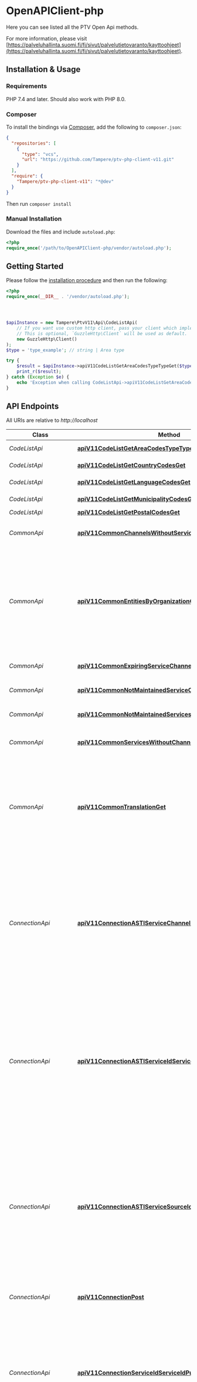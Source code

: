 # OpenAPIClient-php

Here you can see listed all the PTV Open Api methods.

For more information, please visit [https://palveluhallinta.suomi.fi/fi/sivut/palvelutietovaranto/kayttoohjeet](https://palveluhallinta.suomi.fi/fi/sivut/palvelutietovaranto/kayttoohjeet).

## Installation & Usage

### Requirements

PHP 7.4 and later.
Should also work with PHP 8.0.

### Composer

To install the bindings via [Composer](https://getcomposer.org/), add the following to `composer.json`:

```json
{
  "repositories": [
    {
      "type": "vcs",
      "url": "https://github.com/Tampere/ptv-php-client-v11.git"
    }
  ],
  "require": {
    "Tampere/ptv-php-client-v11": "*@dev"
  }
}
```

Then run `composer install`

### Manual Installation

Download the files and include `autoload.php`:

```php
<?php
require_once('/path/to/OpenAPIClient-php/vendor/autoload.php');
```

## Getting Started

Please follow the [installation procedure](#installation--usage) and then run the following:

```php
<?php
require_once(__DIR__ . '/vendor/autoload.php');




$apiInstance = new Tampere\PtvV11\Api\CodeListApi(
    // If you want use custom http client, pass your client which implements `GuzzleHttp\ClientInterface`.
    // This is optional, `GuzzleHttp\Client` will be used as default.
    new GuzzleHttp\Client()
);
$type = 'type_example'; // string | Area type

try {
    $result = $apiInstance->apiV11CodeListGetAreaCodesTypeTypeGet($type);
    print_r($result);
} catch (Exception $e) {
    echo 'Exception when calling CodeListApi->apiV11CodeListGetAreaCodesTypeTypeGet: ', $e->getMessage(), PHP_EOL;
}

```

## API Endpoints

All URIs are relative to *http://localhost*

Class | Method | HTTP request | Description
------------ | ------------- | ------------- | -------------
*CodeListApi* | [**apiV11CodeListGetAreaCodesTypeTypeGet**](docs/Api/CodeListApi.md#apiv11codelistgetareacodestypetypeget) | **GET** /api/v11/CodeList/GetAreaCodes/type/{type} | Gets a list of area codes filtered by area type.
*CodeListApi* | [**apiV11CodeListGetCountryCodesGet**](docs/Api/CodeListApi.md#apiv11codelistgetcountrycodesget) | **GET** /api/v11/CodeList/GetCountryCodes | Gets a list of country codes.
*CodeListApi* | [**apiV11CodeListGetLanguageCodesGet**](docs/Api/CodeListApi.md#apiv11codelistgetlanguagecodesget) | **GET** /api/v11/CodeList/GetLanguageCodes | Gets a list of language codes.
*CodeListApi* | [**apiV11CodeListGetMunicipalityCodesGet**](docs/Api/CodeListApi.md#apiv11codelistgetmunicipalitycodesget) | **GET** /api/v11/CodeList/GetMunicipalityCodes | Gets a list of municipality codes.
*CodeListApi* | [**apiV11CodeListGetPostalCodesGet**](docs/Api/CodeListApi.md#apiv11codelistgetpostalcodesget) | **GET** /api/v11/CodeList/GetPostalCodes | Gets a list of postal codes.
*CommonApi* | [**apiV11CommonChannelsWithoutServicesGet**](docs/Api/CommonApi.md#apiv11commonchannelswithoutservicesget) | **GET** /api/v11/Common/ChannelsWithoutServices | Gets information of user&#39;s organization&#39;s channels that have no connections to services.
*CommonApi* | [**apiV11CommonEntitiesByOrganizationOrganizationIdGet**](docs/Api/CommonApi.md#apiv11commonentitiesbyorganizationorganizationidget) | **GET** /api/v11/Common/EntitiesByOrganization/{organizationId} | Gets a list of published services and service channels by organization.  Services/channels created/modified after certain date can be fetched by adding date as query string parameter.  Services/channels created/modified before certain date can be fetched by adding dateBefore as query string parameter.
*CommonApi* | [**apiV11CommonExpiringServiceChannelsGet**](docs/Api/CommonApi.md#apiv11commonexpiringservicechannelsget) | **GET** /api/v11/Common/ExpiringServiceChannels | Gets information of user&#39;s organization&#39;s expiring service channels.
*CommonApi* | [**apiV11CommonNotMaintainedServiceChannelsGet**](docs/Api/CommonApi.md#apiv11commonnotmaintainedservicechannelsget) | **GET** /api/v11/Common/NotMaintainedServiceChannels | Gets information of user&#39;s organization&#39;s not updated channels.
*CommonApi* | [**apiV11CommonNotMaintainedServicesGet**](docs/Api/CommonApi.md#apiv11commonnotmaintainedservicesget) | **GET** /api/v11/Common/NotMaintainedServices | Gets information of user&#39;s organization&#39;s not updated services.
*CommonApi* | [**apiV11CommonServicesWithoutChannelsGet**](docs/Api/CommonApi.md#apiv11commonserviceswithoutchannelsget) | **GET** /api/v11/Common/ServicesWithoutChannels | Gets information of user&#39;s organization&#39;s services that have no connections to channels.
*CommonApi* | [**apiV11CommonTranslationGet**](docs/Api/CommonApi.md#apiv11commontranslationget) | **GET** /api/v11/Common/Translation | Gets information of translation processes within PTV.  Translation items created/modified after certain date can be fetched by adding date as query string parameter.  Translation items created/modified before certain date can be fetched by adding dateBefore as query string parameter.
*ConnectionApi* | [**apiV11ConnectionASTIServiceChannelIdServiceChannelIdPut**](docs/Api/ConnectionApi.md#apiv11connectionastiservicechannelidservicechannelidput) | **PUT** /api/v11/Connection/ASTI/serviceChannelId/{serviceChannelId} | Updates connections between a service channel and services with extra data.  Request includes services for one certain service channel and missing ASTI connections are removed. Regular connections are left as they are.  To delete all ASTI connections for a service channel set &#39;deleteAllServiceRelations&#39; property to true.  This is special endpoint for ASTI and users need to have special access right to be able use it.
*ConnectionApi* | [**apiV11ConnectionASTIServiceIdServiceIdPut**](docs/Api/ConnectionApi.md#apiv11connectionastiserviceidserviceidput) | **PUT** /api/v11/Connection/ASTI/serviceId/{serviceId} | Updates connections between a service and service channels with extra data.  Request includes service channels for one certain service and missing ASTI connections are removed. Regular connections are left as they are.  To delete all ASTI service channel connections for a service, set &#39;deleteAllChannelRelations&#39; property to true.  This is special endpoint for ASTI and users need to have special access right to be able use it.
*ConnectionApi* | [**apiV11ConnectionASTIServiceSourceIdServiceSourceIdPut**](docs/Api/ConnectionApi.md#apiv11connectionastiservicesourceidservicesourceidput) | **PUT** /api/v11/Connection/ASTI/serviceSourceId/{serviceSourceId} | Updates connections between a service and service channels with extra data. External source ids are used.  Request includes service channels for one certain service and missing ASTI connections are removed. Regular connections are left as they are.  To delete all ASTI service channel connections for a service set &#39;deleteAllChannelRelations&#39; property to true.  This is special endpoint for ASTI and users need to have special access right to be able use it.
*ConnectionApi* | [**apiV11ConnectionPost**](docs/Api/ConnectionApi.md#apiv11connectionpost) | **POST** /api/v11/Connection | Creates a connections between services and service channels with extra data.
*ConnectionApi* | [**apiV11ConnectionServiceIdServiceIdPut**](docs/Api/ConnectionApi.md#apiv11connectionserviceidserviceidput) | **PUT** /api/v11/Connection/serviceId/{serviceId} | Updates connections between a service and service channels with extra data.  Request includes service channels for one certain service so regular connections missing from request are removed.  ASTI connections are left as they are.  To delete all regular service channel connections for a service, set &#39;deleteAllChannelRelations&#39; property to true.
*ConnectionApi* | [**apiV11ConnectionServiceSourceIdServiceSourceIdPut**](docs/Api/ConnectionApi.md#apiv11connectionservicesourceidservicesourceidput) | **PUT** /api/v11/Connection/serviceSourceId/{serviceSourceId} | Updates connections between a service and service channels with extra data. External source ids are used.  Request includes service channels for one certain service so service channels missing from request are removed.  To delete all service channel connections for a service set &#39;deleteAllChannelRelations&#39; property to true.  ASTI connections are not removed - data for those connections can be updated though.
*ConnectionApi* | [**apiV11ConnectionSourcePost**](docs/Api/ConnectionApi.md#apiv11connectionsourcepost) | **POST** /api/v11/Connection/Source | Creates a connections between services and service channels with extra data. External source ids are used.
*GeneralDescriptionApi* | [**apiV11GeneralDescriptionGet**](docs/Api/GeneralDescriptionApi.md#apiv11generaldescriptionget) | **GET** /api/v11/GeneralDescription | Gets all the statutory service general descriptions within PTV as a list of ids and names.  General descriptions created/modified after certain date can be fetched by adding date as query string parameter.  General descriptions created/modified before certain date can be fetched by adding dateBefore as query string parameter.
*GeneralDescriptionApi* | [**apiV11GeneralDescriptionIdGet**](docs/Api/GeneralDescriptionApi.md#apiv11generaldescriptionidget) | **GET** /api/v11/GeneralDescription/{id} | Fetches all the information related to a single statutory service general description.
*GeneralDescriptionApi* | [**apiV11GeneralDescriptionIdPut**](docs/Api/GeneralDescriptionApi.md#apiv11generaldescriptionidput) | **PUT** /api/v11/GeneralDescription/{id} | Updates the defined general description with the data provided as input.
*GeneralDescriptionApi* | [**apiV11GeneralDescriptionListGet**](docs/Api/GeneralDescriptionApi.md#apiv11generaldescriptionlistget) | **GET** /api/v11/GeneralDescription/list | Fetches all the information related to requested statutory service general descriptions.
*GeneralDescriptionApi* | [**apiV11GeneralDescriptionNewGdListGet**](docs/Api/GeneralDescriptionApi.md#apiv11generaldescriptionnewgdlistget) | **GET** /api/v11/GeneralDescription/newGdList | Gets the new statutory service general descriptions within PTV as a list of ids and names.
*GeneralDescriptionApi* | [**apiV11GeneralDescriptionPost**](docs/Api/GeneralDescriptionApi.md#apiv11generaldescriptionpost) | **POST** /api/v11/GeneralDescription | Creates a new general description with the data provided as input.
*OrganizationApi* | [**apiV11OrganizationAreaAreaCodeCodeGet**](docs/Api/OrganizationApi.md#apiv11organizationareaareacodecodeget) | **GET** /api/v11/Organization/area/{area}/code/{code} | Gets a list of published organizations related to defined area and code.  Organizations created/modified after certain date can be fetched by adding date as query string parameter.  Organizations created/modified before certain date can be fetched by adding dateBefore as query string parameter.
*OrganizationApi* | [**apiV11OrganizationBusinesscodeCodeGet**](docs/Api/OrganizationApi.md#apiv11organizationbusinesscodecodeget) | **GET** /api/v11/Organization/businesscode/{code} | Fetches all the information related to organizations with defined business identity code.
*OrganizationApi* | [**apiV11OrganizationGet**](docs/Api/OrganizationApi.md#apiv11organizationget) | **GET** /api/v11/Organization | Gets all the published organizations within PTV as a list of organization ids and names.  Organizations created/modified after certain date can be fetched by adding date as query string parameter.  Organizations created/modified before certain date can be fetched by adding dateBefore as query string parameter.  Archived items can be fetched by setting status parameter as &#39;Archived&#39; and withdrawn items can be fetched by setting status parameter as &#39;Withdrawn&#39;.
*OrganizationApi* | [**apiV11OrganizationHierarchyGet**](docs/Api/OrganizationApi.md#apiv11organizationhierarchyget) | **GET** /api/v11/Organization/Hierarchy | Gets a list of published organizations that do not have a parent organization.  Organizations created/modified after certain date can be fetched by adding date as query string parameter.  Organizations created/modified before certain date can be fetched by adding dateBefore as query string parameter.
*OrganizationApi* | [**apiV11OrganizationHierarchyIdGet**](docs/Api/OrganizationApi.md#apiv11organizationhierarchyidget) | **GET** /api/v11/Organization/Hierarchy/{id} | Get a single organization hierarchy. Returns the complete hierarchy starting from  the root organization and including all the child and grandchild organizations.
*OrganizationApi* | [**apiV11OrganizationIdGet**](docs/Api/OrganizationApi.md#apiv11organizationidget) | **GET** /api/v11/Organization/{id} | Fetches all the information related to a single organization.
*OrganizationApi* | [**apiV11OrganizationIdPut**](docs/Api/OrganizationApi.md#apiv11organizationidput) | **PUT** /api/v11/Organization/{id} | Updates organization.
*OrganizationApi* | [**apiV11OrganizationListAreaAreaCodeCodeGet**](docs/Api/OrganizationApi.md#apiv11organizationlistareaareacodecodeget) | **GET** /api/v11/Organization/list/area/{area}/code/{code} | Fetches all the information of the organizations related to certain area.
*OrganizationApi* | [**apiV11OrganizationListGet**](docs/Api/OrganizationApi.md#apiv11organizationlistget) | **GET** /api/v11/Organization/list | Fetches all the information related to requested organizations.
*OrganizationApi* | [**apiV11OrganizationOidOidGet**](docs/Api/OrganizationApi.md#apiv11organizationoidoidget) | **GET** /api/v11/Organization/oid/{oid} | Fetches all the information related to a single organization with defined Oid.
*OrganizationApi* | [**apiV11OrganizationPost**](docs/Api/OrganizationApi.md#apiv11organizationpost) | **POST** /api/v11/Organization | Creates a new organization with the data provided as input.
*OrganizationApi* | [**apiV11OrganizationSahaGet**](docs/Api/OrganizationApi.md#apiv11organizationsahaget) | **GET** /api/v11/Organization/saha | Gets main organizations and two sub levels of organizations. Returns both published and archived organizations.  NOTE! This is a restricted endpoint.
*OrganizationApi* | [**apiV11OrganizationSahaIdGet**](docs/Api/OrganizationApi.md#apiv11organizationsahaidget) | **GET** /api/v11/Organization/saha/{id} | Fetches Saha related information of a single organization.  NOTE! This is a restricted endpoint.
*OrganizationApi* | [**apiV11OrganizationSourceIdSourceIdPut**](docs/Api/OrganizationApi.md#apiv11organizationsourceidsourceidput) | **PUT** /api/v11/Organization/sourceId/{sourceId} | Updates organization.
*ServiceApi* | [**apiV11ServiceActiveGet**](docs/Api/ServiceApi.md#apiv11serviceactiveget) | **GET** /api/v11/Service/active | Gets all services within PTV as a list of service ids and names. Also services with draft and modified versions are included.  Services created/modified after certain date can be fetched by adding date as query string parameter.  Services created/modified before certain date can be fetched by adding dateBefore as query string parameter.  NOTE! This is a restricted endpoint.
*ServiceApi* | [**apiV11ServiceActiveIdGet**](docs/Api/ServiceApi.md#apiv11serviceactiveidget) | **GET** /api/v11/Service/active/{id} | Fetches all the information related to a single service. Also services with only draft or modified versions are returned.  NOTE! This is a restricted endpoint.
*ServiceApi* | [**apiV11ServiceArchivedListGet**](docs/Api/ServiceApi.md#apiv11servicearchivedlistget) | **GET** /api/v11/Service/archived/list | Fetches automatically/manually archived services
*ServiceApi* | [**apiV11ServiceAreaAreaCodeCodeGet**](docs/Api/ServiceApi.md#apiv11serviceareaareacodecodeget) | **GET** /api/v11/Service/area/{area}/code/{code} | Gets a list of published services related to defined area and code.  Services created/modified after certain date can be fetched by adding date as query string parameter.  Services created/modified before certain date can be fetched by adding dateBefore as query string parameter.
*ServiceApi* | [**apiV11ServiceGet**](docs/Api/ServiceApi.md#apiv11serviceget) | **GET** /api/v11/Service | Gets all the published services within PTV as a list of service ids and names.  Services created/modified after certain date can be fetched by adding date as query string parameter.  Services created/modified before certain date can be fetched by adding dateBefore as query string parameter.  Archived items can be fetched by setting status parameter as &#39;Archived&#39; and withdrawn items can be fetched by setting status parameter as &#39;Withdrawn&#39;.
*ServiceApi* | [**apiV11ServiceIdGet**](docs/Api/ServiceApi.md#apiv11serviceidget) | **GET** /api/v11/Service/{id} | Fetches all the information related to a single service.
*ServiceApi* | [**apiV11ServiceIdPut**](docs/Api/ServiceApi.md#apiv11serviceidput) | **PUT** /api/v11/Service/{id} | Updates the defined service with the data provided as input.
*ServiceApi* | [**apiV11ServiceIndustrialClassGet**](docs/Api/ServiceApi.md#apiv11serviceindustrialclassget) | **GET** /api/v11/Service/industrialClass | Gets a list of published services for defined industrial class.  Services created/modified after certain date can be fetched by adding date as query string parameter.  Services created/modified before certain date can be fetched by adding dateBefore as query string parameter.
*ServiceApi* | [**apiV11ServiceListAreaAreaCodeCodeGet**](docs/Api/ServiceApi.md#apiv11servicelistareaareacodecodeget) | **GET** /api/v11/Service/list/area/{area}/code/{code} | Fetches all the information of published services related to certain area and code.  User can set serviceWithGD parameter to true to include possible attached general description data into the service data.  In this case general description related descriptions are marked with prefix &#39;GD_&#39; to separate them from service related descriptions.
*ServiceApi* | [**apiV11ServiceListGet**](docs/Api/ServiceApi.md#apiv11servicelistget) | **GET** /api/v11/Service/list | Fetches all the information related to requested services.
*ServiceApi* | [**apiV11ServiceListOrganizationGet**](docs/Api/ServiceApi.md#apiv11servicelistorganizationget) | **GET** /api/v11/Service/list/organization | Fetches all the information of the services related to certain organization. Either organizationId, code or oid needs to be added as a parameter.  User can also set serviceWithGD parameter to true to include possible attached general description data into the service data.  In this case general description related descriptions are marked with prefix &#39;GD_&#39; to separate them from service related descriptions.
*ServiceApi* | [**apiV11ServicePost**](docs/Api/ServiceApi.md#apiv11servicepost) | **POST** /api/v11/Service | Creates a new service with the data provided as input.
*ServiceApi* | [**apiV11ServiceServiceChannelServiceChannelIdGet**](docs/Api/ServiceApi.md#apiv11serviceservicechannelservicechannelidget) | **GET** /api/v11/Service/serviceChannel/{serviceChannelId} | Gets a list of published services for defined service channel.  Services joined to service channel after certain date can be fetched by adding date as query string parameter.  Services joined to service channel before certain date can be fetched by adding dateBefore as query string parameter.
*ServiceApi* | [**apiV11ServiceServiceClassGet**](docs/Api/ServiceApi.md#apiv11serviceserviceclassget) | **GET** /api/v11/Service/serviceClass | Gets a list of published services for defined service class.  Services created/modified after certain date can be fetched by adding date as query string parameter.  Services created/modified before certain date can be fetched by adding dateBefore as query string parameter.
*ServiceApi* | [**apiV11ServiceServiceWithGDIdGet**](docs/Api/ServiceApi.md#apiv11serviceservicewithgdidget) | **GET** /api/v11/Service/serviceWithGD/{id} | Fetches all the information related to a single service. If general description is attached also general description data is returned within the service data.  General description related descriptions are marked with prefix &#39;GD_&#39; to separate them from service related descriptions.
*ServiceApi* | [**apiV11ServiceServiceWithGDListGet**](docs/Api/ServiceApi.md#apiv11serviceservicewithgdlistget) | **GET** /api/v11/Service/serviceWithGD/list | Fetches all the information related to requests services. If general description is attached to a service also general description data is returned within the service data.  General description related descriptions are marked with prefix &#39;GD_&#39; to separate them from service related descriptions.
*ServiceApi* | [**apiV11ServiceSourceIdSourceIdPut**](docs/Api/ServiceApi.md#apiv11servicesourceidsourceidput) | **PUT** /api/v11/Service/sourceId/{sourceId} | Updates the defined service with the data provided as input.
*ServiceApi* | [**apiV11ServiceTargetGroupGet**](docs/Api/ServiceApi.md#apiv11servicetargetgroupget) | **GET** /api/v11/Service/targetGroup | Gets a list of published services for defined target group.  Services created/modified after certain date can be fetched by adding date as query string parameter.  Services created/modified before certain date can be fetched by adding dateBefore as query string parameter.
*ServiceApi* | [**apiV11ServiceTypeTypeGet**](docs/Api/ServiceApi.md#apiv11servicetypetypeget) | **GET** /api/v11/Service/type/{type} | Gets a list of published services of defined service type.  Services created/modified after certain date can be fetched by adding date as query string parameter.  Services created/modified before certain date can be fetched by adding dateBefore as query string parameter.
*ServiceChannelApi* | [**apiV11ServiceChannelActiveGet**](docs/Api/ServiceChannelApi.md#apiv11servicechannelactiveget) | **GET** /api/v11/ServiceChannel/active | Gets all service channels within PTV as a list of service channel ids and names. Also service channels with draft and modified versions are included.  Service channels created/modified after certain date can be fetched by adding date as query string parameter.  Service channels created/modified before certain date can be fetched by adding dateBefore as query string parameter.  Certain type of service channels can be fetched by setting query string parameter type.  NOTE! This is a restricted endpoint.
*ServiceChannelApi* | [**apiV11ServiceChannelActiveIdGet**](docs/Api/ServiceChannelApi.md#apiv11servicechannelactiveidget) | **GET** /api/v11/ServiceChannel/active/{id} | Fetches all the information related to a single service channel. Also service channels with only draft or modified versions are returned.  NOTE! This is a restricted endpoint.
*ServiceChannelApi* | [**apiV11ServiceChannelArchivedListGet**](docs/Api/ServiceChannelApi.md#apiv11servicechannelarchivedlistget) | **GET** /api/v11/ServiceChannel/archived/list | Fetches automatically/manually archived service channels
*ServiceChannelApi* | [**apiV11ServiceChannelAreaAreaCodeCodeGet**](docs/Api/ServiceChannelApi.md#apiv11servicechannelareaareacodecodeget) | **GET** /api/v11/ServiceChannel/area/{area}/code/{code} | Gets a list of service channels related to defined area and code.  Service channels created/modified after certain date can be fetched by adding date as query string parameter.  Service channels created/modified before certain date can be fetched by adding dateBefore as query string parameter.
*ServiceChannelApi* | [**apiV11ServiceChannelEChannelIdPut**](docs/Api/ServiceChannelApi.md#apiv11servicechannelechannelidput) | **PUT** /api/v11/ServiceChannel/EChannel/{id} | Updates electronic channel with the data provided as input.
*ServiceChannelApi* | [**apiV11ServiceChannelEChannelPost**](docs/Api/ServiceChannelApi.md#apiv11servicechannelechannelpost) | **POST** /api/v11/ServiceChannel/EChannel | Creates a new electronic channel with the data provided as input.
*ServiceChannelApi* | [**apiV11ServiceChannelEChannelSourceIdSourceIdPut**](docs/Api/ServiceChannelApi.md#apiv11servicechannelechannelsourceidsourceidput) | **PUT** /api/v11/ServiceChannel/EChannel/sourceId/{sourceId} | Updates electronic channel with the data provided as input.
*ServiceChannelApi* | [**apiV11ServiceChannelGet**](docs/Api/ServiceChannelApi.md#apiv11servicechannelget) | **GET** /api/v11/ServiceChannel | Gets all published service channels within PTV as a list of service channel ids and names.  Service channels created/modified after certain date can be fetched by adding date as query string parameter  Service channels created/modified before certain date can be fetched by adding dateBefore as query string parameter.  Archived items can be fetched by setting status parameter as &#39;Archived&#39; and withdrawn items can be fetched by setting status parameter as &#39;Withdrawn&#39;.
*ServiceChannelApi* | [**apiV11ServiceChannelIdGet**](docs/Api/ServiceChannelApi.md#apiv11servicechannelidget) | **GET** /api/v11/ServiceChannel/{id} | Fetches all the information related to a single service channel.
*ServiceChannelApi* | [**apiV11ServiceChannelListAreaAreaCodeCodeGet**](docs/Api/ServiceChannelApi.md#apiv11servicechannellistareaareacodecodeget) | **GET** /api/v11/ServiceChannel/list/area/{area}/code/{code} | Gets a list of service channels related to defined area and code.  Service channels created/modified after certain date can be fetched by adding date as query string parameter.  Service channels created/modified before certain date can be fetched by adding dateBefore as query string parameter.
*ServiceChannelApi* | [**apiV11ServiceChannelListGet**](docs/Api/ServiceChannelApi.md#apiv11servicechannellistget) | **GET** /api/v11/ServiceChannel/list | Fetches all the information related to requested service channels.
*ServiceChannelApi* | [**apiV11ServiceChannelListOrganizationGet**](docs/Api/ServiceChannelApi.md#apiv11servicechannellistorganizationget) | **GET** /api/v11/ServiceChannel/list/organization | Fetches all the information of service channels related to certain organization. Either organizationId, code or oid needs to be added as a parameter.
*ServiceChannelApi* | [**apiV11ServiceChannelOrganizationOrganizationIdGet**](docs/Api/ServiceChannelApi.md#apiv11servicechannelorganizationorganizationidget) | **GET** /api/v11/ServiceChannel/organization/{organizationId} | Gets a list of published service channels for defined organization.  Service channels created/modified after certain date can be fetched by adding date as query string parameter.  Service channels created/modified before certain date can be fetched by adding dateBefore as query string parameter.
*ServiceChannelApi* | [**apiV11ServiceChannelOrganizationOrganizationIdTypeTypeGet**](docs/Api/ServiceChannelApi.md#apiv11servicechannelorganizationorganizationidtypetypeget) | **GET** /api/v11/ServiceChannel/organization/{organizationId}/type/{type} | Gets a list of certain type of published service channels for defined organization.  Service channels created/modified after certain date can be fetched by adding date as query string parameter.  Service channels created/modified before certain date can be fetched by adding dateBefore as query string parameter.
*ServiceChannelApi* | [**apiV11ServiceChannelPhoneIdPut**](docs/Api/ServiceChannelApi.md#apiv11servicechannelphoneidput) | **PUT** /api/v11/ServiceChannel/Phone/{id} | Updates phone channel with the data provided as input.
*ServiceChannelApi* | [**apiV11ServiceChannelPhonePost**](docs/Api/ServiceChannelApi.md#apiv11servicechannelphonepost) | **POST** /api/v11/ServiceChannel/Phone | Creates a new phone channel with the data provided as input.
*ServiceChannelApi* | [**apiV11ServiceChannelPhoneSourceIdSourceIdPut**](docs/Api/ServiceChannelApi.md#apiv11servicechannelphonesourceidsourceidput) | **PUT** /api/v11/ServiceChannel/Phone/sourceId/{sourceId} | Updates phone channel with the data provided as input.
*ServiceChannelApi* | [**apiV11ServiceChannelPrintableFormIdPut**](docs/Api/ServiceChannelApi.md#apiv11servicechannelprintableformidput) | **PUT** /api/v11/ServiceChannel/PrintableForm/{id} | Updates printable form channel with the data provided as input.
*ServiceChannelApi* | [**apiV11ServiceChannelPrintableFormPost**](docs/Api/ServiceChannelApi.md#apiv11servicechannelprintableformpost) | **POST** /api/v11/ServiceChannel/PrintableForm | Creates a new printable form channel with the data provided as input.
*ServiceChannelApi* | [**apiV11ServiceChannelPrintableFormSourceIdSourceIdPut**](docs/Api/ServiceChannelApi.md#apiv11servicechannelprintableformsourceidsourceidput) | **PUT** /api/v11/ServiceChannel/PrintableForm/sourceId/{sourceId} | Updates printable form channel with the data provided as input.
*ServiceChannelApi* | [**apiV11ServiceChannelServiceLocationIdPut**](docs/Api/ServiceChannelApi.md#apiv11servicechannelservicelocationidput) | **PUT** /api/v11/ServiceChannel/ServiceLocation/{id} | Updates service location channel with the data provided as input.
*ServiceChannelApi* | [**apiV11ServiceChannelServiceLocationPost**](docs/Api/ServiceChannelApi.md#apiv11servicechannelservicelocationpost) | **POST** /api/v11/ServiceChannel/ServiceLocation | Creates a new service location channel with the data provided as input.
*ServiceChannelApi* | [**apiV11ServiceChannelServiceLocationSourceIdSourceIdPut**](docs/Api/ServiceChannelApi.md#apiv11servicechannelservicelocationsourceidsourceidput) | **PUT** /api/v11/ServiceChannel/ServiceLocation/sourceId/{sourceId} | Updates service location channel with the data provided as input.
*ServiceChannelApi* | [**apiV11ServiceChannelTypeTypeGet**](docs/Api/ServiceChannelApi.md#apiv11servicechanneltypetypeget) | **GET** /api/v11/ServiceChannel/type/{type} | Gets a list of certain type of published service channels.  Service channels created/modified after certain date can be fetched by adding date as query string parameter.  Service channels created/modified before certain date can be fetched by adding dateBefore as query string parameter.
*ServiceChannelApi* | [**apiV11ServiceChannelWebPageIdPut**](docs/Api/ServiceChannelApi.md#apiv11servicechannelwebpageidput) | **PUT** /api/v11/ServiceChannel/WebPage/{id} | Updates webpage channel with the data provided as input.
*ServiceChannelApi* | [**apiV11ServiceChannelWebPagePost**](docs/Api/ServiceChannelApi.md#apiv11servicechannelwebpagepost) | **POST** /api/v11/ServiceChannel/WebPage | Creates a new web page channel with the data provided as input.
*ServiceChannelApi* | [**apiV11ServiceChannelWebPageSourceIdSourceIdPut**](docs/Api/ServiceChannelApi.md#apiv11servicechannelwebpagesourceidsourceidput) | **PUT** /api/v11/ServiceChannel/WebPage/sourceId/{sourceId} | Updates webpage channel with the data provided as input.
*ServiceCollectionApi* | [**apiV11ServiceCollectionGet**](docs/Api/ServiceCollectionApi.md#apiv11servicecollectionget) | **GET** /api/v11/ServiceCollection | Gets all the published service collections within PTV as a list of service collection ids and names.  Service collections created after certain date can be fetched by adding date as query string parameter.  Service collections created before certain date can be fetched by adding dateBefore as query string parameter.  Archived items can be fetched by setting parameter archived to true.
*ServiceCollectionApi* | [**apiV11ServiceCollectionIdGet**](docs/Api/ServiceCollectionApi.md#apiv11servicecollectionidget) | **GET** /api/v11/ServiceCollection/{id} | Fetches all the information related to a single service collection.
*ServiceCollectionApi* | [**apiV11ServiceCollectionIdPut**](docs/Api/ServiceCollectionApi.md#apiv11servicecollectionidput) | **PUT** /api/v11/ServiceCollection/{id} | Updates the defined service collection with the data provided as input.
*ServiceCollectionApi* | [**apiV11ServiceCollectionOrganizationGet**](docs/Api/ServiceCollectionApi.md#apiv11servicecollectionorganizationget) | **GET** /api/v11/ServiceCollection/organization | Gets the published service collections within PTV related to certain organization. Either organizationId or code needs to be added as a parameter.
*ServiceCollectionApi* | [**apiV11ServiceCollectionPost**](docs/Api/ServiceCollectionApi.md#apiv11servicecollectionpost) | **POST** /api/v11/ServiceCollection | Creates a new service collection with the data provided as input.
*ServiceCollectionApi* | [**apiV11ServiceCollectionSourceIdSourceIdPut**](docs/Api/ServiceCollectionApi.md#apiv11servicecollectionsourceidsourceidput) | **PUT** /api/v11/ServiceCollection/sourceId/{sourceId} | Updates the defined service collection with the data provided as input.

## Models

- [ArchivingType](docs/Model/ArchivingType.md)
- [ISecurityOwnOrganization](docs/Model/ISecurityOwnOrganization.md)
- [IVmError](docs/Model/IVmError.md)
- [V10VmOpenApiGeneralDescription](docs/Model/V10VmOpenApiGeneralDescription.md)
- [V10VmOpenApiGeneralDescriptionIn](docs/Model/V10VmOpenApiGeneralDescriptionIn.md)
- [V10VmOpenApiGeneralDescriptionInBase](docs/Model/V10VmOpenApiGeneralDescriptionInBase.md)
- [V10VmOpenApiOrganization](docs/Model/V10VmOpenApiOrganization.md)
- [V10VmOpenApiOrganizationService](docs/Model/V10VmOpenApiOrganizationService.md)
- [V10VmOpenApiOrganizationsWithPaging](docs/Model/V10VmOpenApiOrganizationsWithPaging.md)
- [V10VmOpenApiPrintableFormChannelIn](docs/Model/V10VmOpenApiPrintableFormChannelIn.md)
- [V10VmOpenApiPrintableFormChannelInBase](docs/Model/V10VmOpenApiPrintableFormChannelInBase.md)
- [V10VmOpenApiServiceCollectionItem](docs/Model/V10VmOpenApiServiceCollectionItem.md)
- [V10VmOpenApiServiceCollectionsWithPaging](docs/Model/V10VmOpenApiServiceCollectionsWithPaging.md)
- [V10VmOpenApiWebPageChannelIn](docs/Model/V10VmOpenApiWebPageChannelIn.md)
- [V10VmOpenApiWebPageChannelInBase](docs/Model/V10VmOpenApiWebPageChannelInBase.md)
- [V11VmOpenApiChannelServicesIn](docs/Model/V11VmOpenApiChannelServicesIn.md)
- [V11VmOpenApiElectronicChannel](docs/Model/V11VmOpenApiElectronicChannel.md)
- [V11VmOpenApiElectronicChannelIn](docs/Model/V11VmOpenApiElectronicChannelIn.md)
- [V11VmOpenApiElectronicChannelInBase](docs/Model/V11VmOpenApiElectronicChannelInBase.md)
- [V11VmOpenApiPhoneChannel](docs/Model/V11VmOpenApiPhoneChannel.md)
- [V11VmOpenApiPhoneChannelIn](docs/Model/V11VmOpenApiPhoneChannelIn.md)
- [V11VmOpenApiPhoneChannelInBase](docs/Model/V11VmOpenApiPhoneChannelInBase.md)
- [V11VmOpenApiPrintableFormChannel](docs/Model/V11VmOpenApiPrintableFormChannel.md)
- [V11VmOpenApiService](docs/Model/V11VmOpenApiService.md)
- [V11VmOpenApiServiceAndChannelIn](docs/Model/V11VmOpenApiServiceAndChannelIn.md)
- [V11VmOpenApiServiceAndChannelRelationAstiInBase](docs/Model/V11VmOpenApiServiceAndChannelRelationAstiInBase.md)
- [V11VmOpenApiServiceAndChannelRelationBySource](docs/Model/V11VmOpenApiServiceAndChannelRelationBySource.md)
- [V11VmOpenApiServiceAndChannelRelationBySourceAsti](docs/Model/V11VmOpenApiServiceAndChannelRelationBySourceAsti.md)
- [V11VmOpenApiServiceAndChannelRelationBySourceInBase](docs/Model/V11VmOpenApiServiceAndChannelRelationBySourceInBase.md)
- [V11VmOpenApiServiceAndChannelRelationInBase](docs/Model/V11VmOpenApiServiceAndChannelRelationInBase.md)
- [V11VmOpenApiServiceChannelService](docs/Model/V11VmOpenApiServiceChannelService.md)
- [V11VmOpenApiServiceChannelServiceInBase](docs/Model/V11VmOpenApiServiceChannelServiceInBase.md)
- [V11VmOpenApiServiceChannels](docs/Model/V11VmOpenApiServiceChannels.md)
- [V11VmOpenApiServiceChannelsWithPaging](docs/Model/V11VmOpenApiServiceChannelsWithPaging.md)
- [V11VmOpenApiServiceCollection](docs/Model/V11VmOpenApiServiceCollection.md)
- [V11VmOpenApiServiceCollectionIn](docs/Model/V11VmOpenApiServiceCollectionIn.md)
- [V11VmOpenApiServiceCollectionInBase](docs/Model/V11VmOpenApiServiceCollectionInBase.md)
- [V11VmOpenApiServiceHour](docs/Model/V11VmOpenApiServiceHour.md)
- [V11VmOpenApiServiceLocationChannel](docs/Model/V11VmOpenApiServiceLocationChannel.md)
- [V11VmOpenApiServiceLocationChannelIn](docs/Model/V11VmOpenApiServiceLocationChannelIn.md)
- [V11VmOpenApiServiceLocationChannelInBase](docs/Model/V11VmOpenApiServiceLocationChannelInBase.md)
- [V11VmOpenApiServiceServiceChannel](docs/Model/V11VmOpenApiServiceServiceChannel.md)
- [V11VmOpenApiServiceServiceChannelAstiInBase](docs/Model/V11VmOpenApiServiceServiceChannelAstiInBase.md)
- [V11VmOpenApiServiceServiceChannelBySource](docs/Model/V11VmOpenApiServiceServiceChannelBySource.md)
- [V11VmOpenApiServiceServiceChannelBySourceAsti](docs/Model/V11VmOpenApiServiceServiceChannelBySourceAsti.md)
- [V11VmOpenApiServiceServiceChannelInBase](docs/Model/V11VmOpenApiServiceServiceChannelInBase.md)
- [V11VmOpenApiServicesWithPaging](docs/Model/V11VmOpenApiServicesWithPaging.md)
- [V11VmOpenApiWebPageChannel](docs/Model/V11VmOpenApiWebPageChannel.md)
- [V3VmOpenApiGuidPage](docs/Model/V3VmOpenApiGuidPage.md)
- [V4VmOpenApiEmail](docs/Model/V4VmOpenApiEmail.md)
- [V4VmOpenApiFintoItem](docs/Model/V4VmOpenApiFintoItem.md)
- [V4VmOpenApiLaw](docs/Model/V4VmOpenApiLaw.md)
- [V4VmOpenApiOntologyTerm](docs/Model/V4VmOpenApiOntologyTerm.md)
- [V4VmOpenApiPhone](docs/Model/V4VmOpenApiPhone.md)
- [V4VmOpenApiPhoneSimple](docs/Model/V4VmOpenApiPhoneSimple.md)
- [V4VmOpenApiPhoneWithType](docs/Model/V4VmOpenApiPhoneWithType.md)
- [V4VmOpenApiWebPage](docs/Model/V4VmOpenApiWebPage.md)
- [V6VmOpenApiServiceOrganization](docs/Model/V6VmOpenApiServiceOrganization.md)
- [V6VmOpenApiServiceServiceChannel](docs/Model/V6VmOpenApiServiceServiceChannel.md)
- [V7VmOpenApiAddressContact](docs/Model/V7VmOpenApiAddressContact.md)
- [V7VmOpenApiAddressContactIn](docs/Model/V7VmOpenApiAddressContactIn.md)
- [V7VmOpenApiFintoItemWithDescription](docs/Model/V7VmOpenApiFintoItemWithDescription.md)
- [V8VmOpenApiAddressDelivery](docs/Model/V8VmOpenApiAddressDelivery.md)
- [V8VmOpenApiAddressDeliveryIn](docs/Model/V8VmOpenApiAddressDeliveryIn.md)
- [V8VmOpenApiDailyOpeningTime](docs/Model/V8VmOpenApiDailyOpeningTime.md)
- [V8VmOpenApiOrganizationGuidPage](docs/Model/V8VmOpenApiOrganizationGuidPage.md)
- [V8VmOpenApiOrganizationItem](docs/Model/V8VmOpenApiOrganizationItem.md)
- [V9VmOpenApiAddress](docs/Model/V9VmOpenApiAddress.md)
- [V9VmOpenApiAddressIn](docs/Model/V9VmOpenApiAddressIn.md)
- [V9VmOpenApiAddressLocation](docs/Model/V9VmOpenApiAddressLocation.md)
- [V9VmOpenApiAddressLocationIn](docs/Model/V9VmOpenApiAddressLocationIn.md)
- [V9VmOpenApiContactDetails](docs/Model/V9VmOpenApiContactDetails.md)
- [V9VmOpenApiContactDetailsIn](docs/Model/V9VmOpenApiContactDetailsIn.md)
- [V9VmOpenApiContactDetailsInBase](docs/Model/V9VmOpenApiContactDetailsInBase.md)
- [V9VmOpenApiEntrance](docs/Model/V9VmOpenApiEntrance.md)
- [V9VmOpenApiExtraType](docs/Model/V9VmOpenApiExtraType.md)
- [V9VmOpenApiOrganizationIn](docs/Model/V9VmOpenApiOrganizationIn.md)
- [V9VmOpenApiOrganizationInBase](docs/Model/V9VmOpenApiOrganizationInBase.md)
- [V9VmOpenApiServiceIn](docs/Model/V9VmOpenApiServiceIn.md)
- [V9VmOpenApiServiceInBase](docs/Model/V9VmOpenApiServiceInBase.md)
- [V9VmOpenApiServiceProducerIn](docs/Model/V9VmOpenApiServiceProducerIn.md)
- [V9VmOpenApiServiceVoucher](docs/Model/V9VmOpenApiServiceVoucher.md)
- [V9VmOpenApiWebPage](docs/Model/V9VmOpenApiWebPage.md)
- [VmOpenApiAccessibilityClassification](docs/Model/VmOpenApiAccessibilityClassification.md)
- [VmOpenApiAccessibilityContactInfo](docs/Model/VmOpenApiAccessibilityContactInfo.md)
- [VmOpenApiAccessibilitySentence](docs/Model/VmOpenApiAccessibilitySentence.md)
- [VmOpenApiAddressOther](docs/Model/VmOpenApiAddressOther.md)
- [VmOpenApiAddressOtherIn](docs/Model/VmOpenApiAddressOtherIn.md)
- [VmOpenApiAddressPostOfficeBox](docs/Model/VmOpenApiAddressPostOfficeBox.md)
- [VmOpenApiAddressPostOfficeBoxIn](docs/Model/VmOpenApiAddressPostOfficeBoxIn.md)
- [VmOpenApiAddressStreet](docs/Model/VmOpenApiAddressStreet.md)
- [VmOpenApiAddressStreetIn](docs/Model/VmOpenApiAddressStreetIn.md)
- [VmOpenApiAddressStreetWithCoordinates](docs/Model/VmOpenApiAddressStreetWithCoordinates.md)
- [VmOpenApiAddressStreetWithCoordinatesIn](docs/Model/VmOpenApiAddressStreetWithCoordinatesIn.md)
- [VmOpenApiArchivedServiceBase](docs/Model/VmOpenApiArchivedServiceBase.md)
- [VmOpenApiArchivedServiceChannelBase](docs/Model/VmOpenApiArchivedServiceChannelBase.md)
- [VmOpenApiArea](docs/Model/VmOpenApiArea.md)
- [VmOpenApiAreaIn](docs/Model/VmOpenApiAreaIn.md)
- [VmOpenApiAttachment](docs/Model/VmOpenApiAttachment.md)
- [VmOpenApiAttachmentWithType](docs/Model/VmOpenApiAttachmentWithType.md)
- [VmOpenApiCodeListItem](docs/Model/VmOpenApiCodeListItem.md)
- [VmOpenApiCodeListPage](docs/Model/VmOpenApiCodeListPage.md)
- [VmOpenApiCoordinates](docs/Model/VmOpenApiCoordinates.md)
- [VmOpenApiDialCodeListItem](docs/Model/VmOpenApiDialCodeListItem.md)
- [VmOpenApiEntityGuidPage](docs/Model/VmOpenApiEntityGuidPage.md)
- [VmOpenApiEntityItem](docs/Model/VmOpenApiEntityItem.md)
- [VmOpenApiExpiringTask](docs/Model/VmOpenApiExpiringTask.md)
- [VmOpenApiExtraType](docs/Model/VmOpenApiExtraType.md)
- [VmOpenApiItem](docs/Model/VmOpenApiItem.md)
- [VmOpenApiLanguageItem](docs/Model/VmOpenApiLanguageItem.md)
- [VmOpenApiLocalizedListItem](docs/Model/VmOpenApiLocalizedListItem.md)
- [VmOpenApiMunicipality](docs/Model/VmOpenApiMunicipality.md)
- [VmOpenApiNameTypeByLanguage](docs/Model/VmOpenApiNameTypeByLanguage.md)
- [VmOpenApiNotUpdatedTask](docs/Model/VmOpenApiNotUpdatedTask.md)
- [VmOpenApiOrganizationEInvoicing](docs/Model/VmOpenApiOrganizationEInvoicing.md)
- [VmOpenApiOrganizationHierarchy](docs/Model/VmOpenApiOrganizationHierarchy.md)
- [VmOpenApiOrganizationParent](docs/Model/VmOpenApiOrganizationParent.md)
- [VmOpenApiOrganizationSaha](docs/Model/VmOpenApiOrganizationSaha.md)
- [VmOpenApiOrganizationSahaGuidPage](docs/Model/VmOpenApiOrganizationSahaGuidPage.md)
- [VmOpenApiOrganizationSub](docs/Model/VmOpenApiOrganizationSub.md)
- [VmOpenApiSentenceValue](docs/Model/VmOpenApiSentenceValue.md)
- [VmOpenApiServiceCollectionChannel](docs/Model/VmOpenApiServiceCollectionChannel.md)
- [VmOpenApiServiceCollectionService](docs/Model/VmOpenApiServiceCollectionService.md)
- [VmOpenApiServiceProducer](docs/Model/VmOpenApiServiceProducer.md)
- [VmOpenApiServiceServiceCollection](docs/Model/VmOpenApiServiceServiceCollection.md)
- [VmOpenApiTask](docs/Model/VmOpenApiTask.md)
- [VmOpenApiTasks](docs/Model/VmOpenApiTasks.md)
- [VmOpenApiTranslationItem](docs/Model/VmOpenApiTranslationItem.md)
- [VmOpenApiTranslationItemsPage](docs/Model/VmOpenApiTranslationItemsPage.md)

## Authorization

Authentication schemes defined for the API:
### oauth2

- **Type**: `OAuth`
- **Flow**: `implicit`
- **Authorization URL**: `https://palveluhallinta.suomi.fi/api/auth/connect/authorize`
- **Scopes**: 
    - **dataEventRecords**: Access event records

## Tests

To run the tests, use:

```bash
composer install
vendor/bin/phpunit
```

## Author



## About this package

This PHP package is automatically generated by the [OpenAPI Generator](https://openapi-generator.tech) project:

- API version: `v11`
    - Package version: `2.0.0`
    - Build date: `2023-06-30T11:12:38.413080+03:00[Europe/Helsinki]`
- Build package: `org.openapitools.codegen.languages.PhpClientCodegen`

